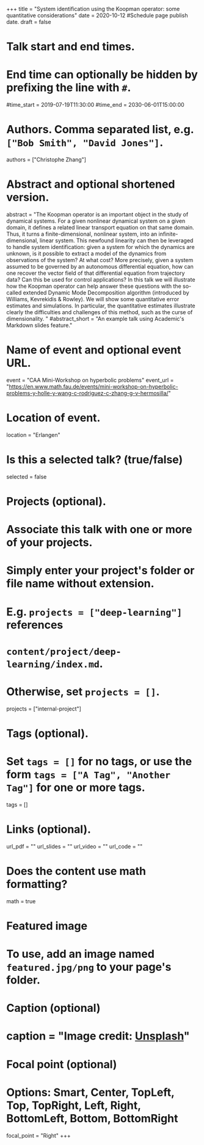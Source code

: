 +++
title = "System identification using the Koopman operator: some quantitative considerations"
date = 2020-10-12 #Schedule page publish date.
draft = false

# Talk start and end times.
#   End time can optionally be hidden by prefixing the line with `#`.
#time_start = 2019-07-19T11:30:00
#time_end = 2030-06-01T15:00:00

# Authors. Comma separated list, e.g. `["Bob Smith", "David Jones"]`.
authors = ["Christophe Zhang"]

# Abstract and optional shortened version.
abstract = "The Koopman operator is an important object in the study of dynamical systems. For a given nonlinear dynamical system on a given domain, it defines a related linear transport equation on that same domain.
Thus, it turns a finite-dimensional, nonlinear system, into an infinite-dimensional, linear system. This newfound linearity can then be leveraged to handle system identification: given a system for which the dynamics are unknown, is it possible to extract a model of the dynamics from observations of the system? At what cost? More precisely, given a system assumed to be governed by an autonomous differential equation, how can one recover the vector field of that differential equation from trajectory data? Can this be used for control applications?
In this talk we will illustrate how the Koopman operator can help answer these questions with the so-called extended Dynamic Mode Decomposition algorithm (introduced by Williams, Kevrekidis & Rowley). We will show some quantitative error estimates and simulations. In particular, the quantitative estimates illustrate clearly the difficulties and challenges of this method, such as the curse of dimensionality.   "
#abstract_short = "An example talk using Academic's Markdown slides feature."

# Name of event and optional event URL.
event = "CAA Mini-Workshop on hyperbolic problems"
event_url = "https://en.www.math.fau.de/events/mini-workshop-on-hyperbolic-problems-y-holle-y-wang-c-rodriguez-c-zhang-g-v-hermosilla/"

# Location of event.
location = "Erlangen"

# Is this a selected talk? (true/false)
selected = false

# Projects (optional).
#   Associate this talk with one or more of your projects.
#   Simply enter your project's folder or file name without extension.
#   E.g. `projects = ["deep-learning"]` references 
#   `content/project/deep-learning/index.md`.
#   Otherwise, set `projects = []`.
projects = ["internal-project"]

# Tags (optional).
#   Set `tags = []` for no tags, or use the form `tags = ["A Tag", "Another Tag"]` for one or more tags.
tags = []

# Links (optional).
url_pdf = ""
url_slides = ""
url_video = ""
url_code = ""

# Does the content use math formatting?
math = true

# Featured image
# To use, add an image named `featured.jpg/png` to your page's folder. 
  # Caption (optional)
 # caption = "Image credit: [**Unsplash**](https://unsplash.com/photos/bzdhc5b3Bxs)"

  # Focal point (optional)
  # Options: Smart, Center, TopLeft, Top, TopRight, Left, Right, BottomLeft, Bottom, BottomRight
  focal_point = "Right"
+++



